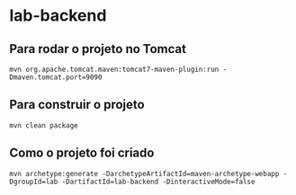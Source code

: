 # lab-backend

## Para rodar o projeto no Tomcat

`mvn org.apache.tomcat.maven:tomcat7-maven-plugin:run -Dmaven.tomcat.port=9090`

## Para construir o projeto

`mvn clean package`

## Como o projeto foi criado

`mvn archetype:generate -DarchetypeArtifactId=maven-archetype-webapp -DgroupId=lab -DartifactId=lab-backend -DinteractiveMode=false`